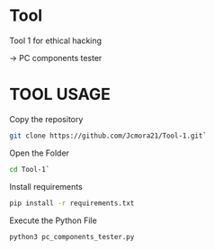 # Tool

Tool 1 for ethical hacking

-> PC components tester

# TOOL USAGE

Copy the repository
```bash
git clone https://github.com/Jcmora21/Tool-1.git`
```

Open the Folder
```bash
cd Tool-1`
```

Install requirements
```bash
pip install -r requirements.txt
```
Execute the Python File
```bash
python3 pc_components_tester.py
```
